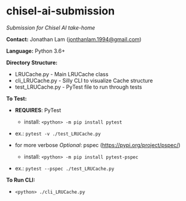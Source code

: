 # chisel-ai-submission
*Submission for Chisel AI take-home*

**Contact:** Jonathan Lam (jonthanlam.1994@gmail.com)

**Language:** Python 3.6+

**Directory Structure:**
 - LRUCache.py - Main LRUCache class
 - cli_LRUCache.py - Silly CLI to visualize Cache structure
 - test_LRUCache.py - PyTest file to run through tests

**To Test:**
 - **REQUIRES**: PyTest
   - install: `<python> -m pip install pytest`
 - ex.: `pytest -v ./test_LRUCache.py`

 - for more verbose *Optional*: pspec (https://pypi.org/project/pspec/)
   - install: `<python> -m pip install pytest-pspec`
 - ex.: `pytest --pspec ./test_LRUCache.py`

**To Run CLI:**
 - `<python> ./cli_LRUCache.py`
